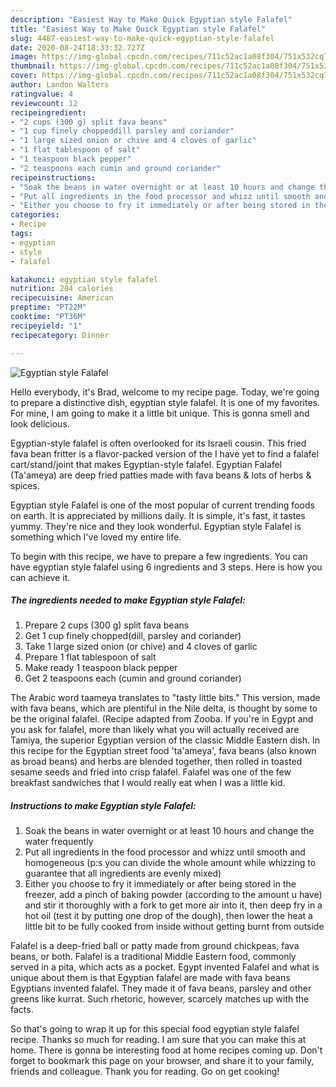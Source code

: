 ```yaml
---
description: "Easiest Way to Make Quick Egyptian style Falafel"
title: "Easiest Way to Make Quick Egyptian style Falafel"
slug: 4487-easiest-way-to-make-quick-egyptian-style-falafel
date: 2020-08-24T18:33:32.727Z
image: https://img-global.cpcdn.com/recipes/711c52ac1a08f304/751x532cq70/egyptian-style-falafel-recipe-main-photo.jpg
thumbnail: https://img-global.cpcdn.com/recipes/711c52ac1a08f304/751x532cq70/egyptian-style-falafel-recipe-main-photo.jpg
cover: https://img-global.cpcdn.com/recipes/711c52ac1a08f304/751x532cq70/egyptian-style-falafel-recipe-main-photo.jpg
author: Landon Walters
ratingvalue: 4
reviewcount: 12
recipeingredient:
- "2 cups (300 g) split fava beans"
- "1 cup finely choppeddill parsley and coriander"
- "1 large sized onion or chive and 4 cloves of garlic"
- "1 flat tablespoon of salt"
- "1 teaspoon black pepper"
- "2 teaspoons each cumin and ground coriander"
recipeinstructions:
- "Soak the beans in water overnight or at least 10 hours and change the water frequently"
- "Put all ingredients in the food processor and whizz until smooth and homogeneous (p:s you can divide the whole amount while whizzing to guarantee that all ingredients are evenly mixed)"
- "Either you choose to fry it immediately or after being stored in the freezer, add a pinch of baking powder (according to the amount u have) and stir it thoroughly with a fork to get more air into it, then deep fry in a hot oil (test it by putting one drop of the dough), then lower the heat a little bit to be fully cooked from inside without getting burnt from outside"
categories:
- Recipe
tags:
- egyptian
- style
- falafel

katakunci: egyptian style falafel 
nutrition: 284 calories
recipecuisine: American
preptime: "PT22M"
cooktime: "PT36M"
recipeyield: "1"
recipecategory: Dinner

---
```



![Egyptian style Falafel](https://img-global.cpcdn.com/recipes/711c52ac1a08f304/751x532cq70/egyptian-style-falafel-recipe-main-photo.jpg)

Hello everybody, it's Brad, welcome to my recipe page. Today, we're going to prepare a distinctive dish, egyptian style falafel. It is one of my favorites. For mine, I am going to make it a little bit unique. This is gonna smell and look delicious.

Egyptian-style falafel is often overlooked for its Israeli cousin. This fried fava bean fritter is a flavor-packed version of the I have yet to find a falafel cart/stand/joint that makes Egyptian-style falafel. Egyptian Falafel (Ta&#39;ameya) are deep fried patties made with fava beans &amp; lots of herbs &amp; spices.

Egyptian style Falafel is one of the most popular of current trending foods on earth. It is appreciated by millions daily. It is simple, it's fast, it tastes yummy. They're nice and they look wonderful. Egyptian style Falafel is something which I've loved my entire life.


To begin with this recipe, we have to prepare a few ingredients. You can have egyptian style falafel using 6 ingredients and 3 steps. Here is how you can achieve it.

<!--inarticleads1-->

##### The ingredients needed to make Egyptian style Falafel:

1. Prepare 2 cups (300 g) split fava beans
1. Get 1 cup finely chopped(dill, parsley and coriander)
1. Take 1 large sized onion (or chive) and 4 cloves of garlic
1. Prepare 1 flat tablespoon of salt
1. Make ready 1 teaspoon black pepper
1. Get 2 teaspoons each (cumin and ground coriander)


The Arabic word taameya translates to &#34;tasty little bits.&#34; This version, made with fava beans, which are plentiful in the Nile delta, is thought by some to be the original falafel. (Recipe adapted from Zooba. If you&#39;re in Egypt and you ask for falafel, more than likely what you will actually received are Tamiya, the superior Egyptian version of the classic Middle Eastern dish. In this recipe for the Egyptian street food &#39;ta&#39;ameya&#39;, fava beans (also known as broad beans) and herbs are blended together, then rolled in toasted sesame seeds and fried into crisp falafel. Falafel was one of the few breakfast sandwiches that I would really eat when I was a little kid. 

<!--inarticleads2-->

##### Instructions to make Egyptian style Falafel:

1. Soak the beans in water overnight or at least 10 hours and change the water frequently
1. Put all ingredients in the food processor and whizz until smooth and homogeneous (p:s you can divide the whole amount while whizzing to guarantee that all ingredients are evenly mixed)
1. Either you choose to fry it immediately or after being stored in the freezer, add a pinch of baking powder (according to the amount u have) and stir it thoroughly with a fork to get more air into it, then deep fry in a hot oil (test it by putting one drop of the dough), then lower the heat a little bit to be fully cooked from inside without getting burnt from outside


Falafel is a deep-fried ball or patty made from ground chickpeas, fava beans, or both. Falafel is a traditional Middle Eastern food, commonly served in a pita, which acts as a pocket. Egypt invented Falafel and what is unique about them is that Egyptian falafel are made with fava beans Egyptians invented falafel. They made it of fava beans, parsley and other greens like kurrat. Such rhetoric, however, scarcely matches up with the facts. 

So that's going to wrap it up for this special food egyptian style falafel recipe. Thanks so much for reading. I am sure that you can make this at home. There is gonna be interesting food at home recipes coming up. Don't forget to bookmark this page on your browser, and share it to your family, friends and colleague. Thank you for reading. Go on get cooking!
